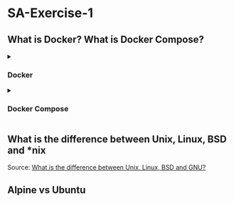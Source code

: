 # SA-Exercise-1

## What is Docker? What is Docker Compose?
<details>
<summary><h3>Docker</h3></summary>
 - Docker is an open platform for developing, shipping, and running applications.
 - Docker allows you to separate your applications from your infrastructure so you can deliver software quickly. With Docker, you can manage your infrastructure in the same ways you manage your applications.
 - By taking advantage of Docker’s methodologies for shipping, testing, and deploying code quickly, you can significantly reduce the delay between writing code and running it in production.
Source: [Docker](https://docs.docker.com/get-docker/)
</details>
<details>
<summary><h3>Docker Compose</h3></summary>
 - Docker Compose is a tool for defining and running multi-container applications. It is the key to unlocking a streamlined and efficient development and deployment experience.
 - Compose simplifies the control of your entire application stack, making it easy to manage services, networks, and volumes in a single, comprehensible YAML configuration file. Then, with a single command, you create and start all the services from your configuration file.
 - Compose works in all environments; production, staging, development, testing, as well as CI workflows. It also has commands for managing the whole lifecycle of your application.
Source: [Docker Compose](https://docs.docker.com/compose/)
</details>

## What is the difference between Unix, Linux, BSD and *nix

Source: [What is the difference between Unix, Linux, BSD and GNU?](https://unix.stackexchange.com/questions/104714/what-is-the-difference-between-unix-linux-bsd-and-gnu)

## Alpine vs Ubuntu
